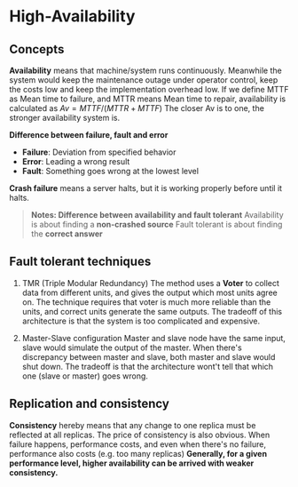 **High-Availability**
===
**Concepts**
---
**Availability** means that machine/system runs continuously. Meanwhile the system would keep the maintenance outage under operator control, keep the costs low and keep the implementation overhead low.
If we define MTTF as Mean time to failure, and MTTR means Mean time to repair, availability is calculated as 
$Av = MTTF/(MTTR + MTTF)$
The closer Av is to one, the stronger availability system is.

**Difference between failure, fault and error**

 - **Failure**: Deviation from specified behavior
 - **Error**: Leading a wrong result
 - **Fault**: Something goes wrong at the lowest level

**Crash failure** means a server halts, but it is working properly before until it halts.

> **Notes: Difference between availability and fault tolerant**
> Availability is about finding a **non-crashed source**
> Fault tolerant is about finding the **correct answer**

**Fault tolerant techniques**
---
1. TMR (Triple Modular Redundancy)
The method uses a **Voter** to collect data from different units, and gives the output which most units agree on. The technique requires that voter is much more reliable than the units, and correct units generate the same outputs. 
The tradeoff of this architecture is that the system is too complicated and expensive.

2. Master-Slave configuration
Master and slave node have the same input, slave would simulate the output of the master. When there's discrepancy between master and slave, both master and slave would shut down.
The tradeoff is that the architecture wont't tell that which one (slave or master) goes wrong.

**Replication and consistency**
---
**Consistency** hereby means that any change to one replica must be reflected at all replicas.
The price of consistency is also obvious. When failure happens, performance costs, and even when there's no failure, performance also costs (e.g. too many replicas)
**Generally, for a given performance level, higher availability can be arrived with weaker consistency.**